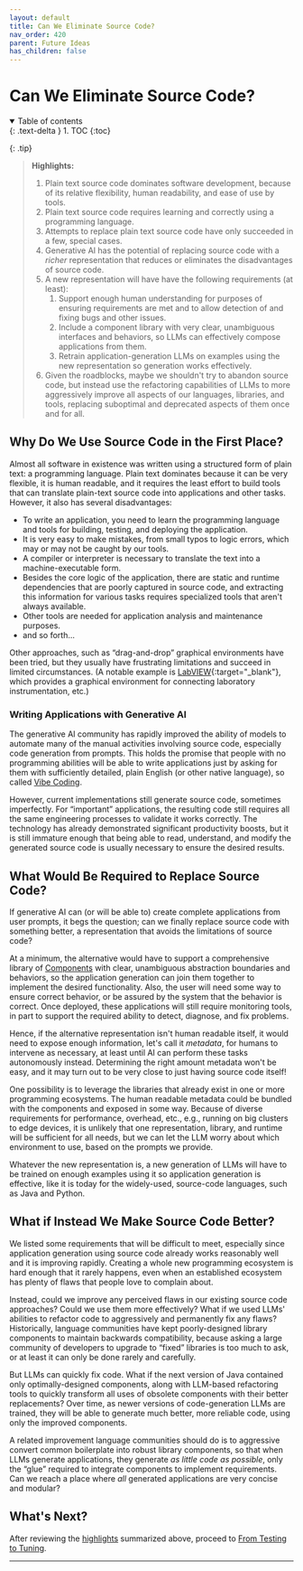 ```yaml
---
layout: default
title: Can We Eliminate Source Code?
nav_order: 420
parent: Future Ideas
has_children: false
---
```


# Can We Eliminate Source Code?

<details open markdown="block">
  <summary>
    Table of contents
  </summary>
  {: .text-delta }
1. TOC
{:toc}
</details>

<a id="highlights"></a>

{: .tip}
> **Highlights:**
>
> 1. Plain text source code dominates software development, because of its relative flexibility, human readability, and ease of use by tools.
> 1. Plain text source code requires learning and correctly using a programming language.
> 1. Attempts to replace plain text source code have only succeeded in a few, special cases.
> 1. Generative AI has the potential of replacing source code with a _richer_ representation that reduces or eliminates the disadvantages of source code.
> 1. A new representation will have have the following requirements (at least):
>     1. Support enough human understanding for purposes of ensuring requirements are met and to allow detection of and fixing bugs and other issues.
>     1. Include a component library with very clear, unambiguous interfaces and behaviors, so LLMs can effectively compose applications from them.
>     1. Retrain application-generation LLMs on examples using the new representation so generation works effectively.
> 1. Given the roadblocks, maybe we shouldn't try to abandon source code, but instead use the refactoring capabilities of LLMs to more aggressively improve all aspects of our languages, libraries, and tools, replacing suboptimal and deprecated aspects of them once and for all.

## Why Do We Use Source Code in the First Place?

Almost all software in existence was written using a structured form of plain text: a programming language. Plain text dominates because it can be very flexible, it is human readable, and it requires the least effort to build tools that can translate plain-text source code into applications and other tasks. However, it also has several disadvantages:

* To write an application, you need to learn the programming language and tools for building, testing, and deploying the application.
* It is very easy to make mistakes, from small typos to logic errors, which may or may not be caught by our tools.
* A compiler or interpreter is necessary to translate the text into a machine-executable form.
* Besides the core logic of the application, there are static and runtime dependencies that are poorly captured in source code, and extracting this information for various tasks requires specialized tools that aren't always available.
* Other tools are needed for application analysis and maintenance purposes.
* and so forth...

Other approaches, such as &ldquo;drag-and-drop&rdquo; graphical environments have been tried, but they usually have frustrating limitations and succeed in limited circumstances. (A notable example is [LabVIEW](https://www.ni.com/en/shop/labview.html){:target="_blank"}, which provides a graphical environment for connecting laboratory instrumentation, etc.)

### Writing Applications with Generative AI

The generative AI community has rapidly improved the ability of models to automate many of the manual activities involving source code, especially code generation from prompts. This holds the promise that people with no programming abilities will be able to write applications just by asking for them with sufficiently detailed, plain English (or other native language), so called [Vibe Coding]({{site.glossaryurl}}/#vibe-coding).

However, current implementations still generate source code, sometimes imperfectly. For &ldquo;important&rdquo; applications, the resulting code still requires all the same engineering processes to validate it works correctly. The technology has already demonstrated significant productivity boosts, but it is still immature enough that being able to read, understand, and modify the generated source code is usually necessary to ensure the desired results.

## What Would Be Required to Replace Source Code?

If generative AI can (or will be able to) create complete applications from user prompts, it begs the question; can we finally replace source code with something better, a representation that avoids the limitations of source code?

At a minimum, the alternative would have to support a comprehensive library of [Components]({{site.glossaryurl}}/#component) with clear, unambiguous abstraction boundaries and behaviors, so the application generation can join them together to implement the desired functionality. Also, the user will need some way to ensure correct behavior, or be assured by the system that the behavior is correct. Once deployed, these applications will still require monitoring tools, in part to support the required ability to detect, diagnose, and fix problems. 

Hence, if the alternative representation isn't human readable itself, it would need to expose enough information, let's call it _metadata_, for humans to intervene as necessary, at least until AI can perform these tasks autonomously instead. Determining the right amount metadata won't be easy, and it may turn out to be very close to just having source code itself!

One possibility is to leverage the libraries that already exist in one or more programming ecosystems. The human readable metadata could be bundled with the components and exposed in some way. Because of diverse requirements for performance, overhead, etc., e.g., running on big clusters to edge devices, it is unlikely that one representation, library, and runtime will be sufficient for all needs, but we can let the LLM worry about which environment to use, based on the prompts we provide.

Whatever the new representation is, a new generation of LLMs will have to be trained on enough examples using it so application generation is effective, like it is today for the widely-used, source-code languages, such as Java and Python.

## What if Instead We Make Source Code Better?

We listed some requirements that will be difficult to meet, especially since application generation using source code already works reasonably well and it is improving rapidly. Creating a whole new programming ecosystem is hard enough that it rarely happens, even when an established ecosystem has plenty of flaws that people love to complain about.

Instead, could we improve any perceived flaws in our existing source code approaches? Could we use them more effectively? What if we used LLMs' abilities to refactor code to aggressively and permanently fix any flaws? Historically, language communities have kept poorly-designed library components to maintain backwards compatibility, because asking a large community of developers to upgrade to &ldquo;fixed&rdquo; libraries is too much to ask, or at least it can only be done rarely and carefully.

But LLMs can quickly fix code. What if the next version of Java contained only optimally-designed components, along with LLM-based refactoring tools to quickly transform all uses of obsolete components with their better replacements? Over time, as newer versions of code-generation LLMs are trained, they will be able to generate much better, more reliable code, using only the improved components.

A related improvement language communities should do is to aggressive convert common boilerplate into robust library components, so that when LLMs generate applications, they generate _as little code as possible_, only the &ldquo;glue&rdquo; required to integrate components to implement requirements. Can we reach a place where _all_ generated applications are very concise and modular?

## What's Next?

After reviewing the [highlights](#highlights) summarized above, proceed to [From Testing to Tuning]({{site.baseurl}}/future-ideas/from-testing-to-tuning/).

---
